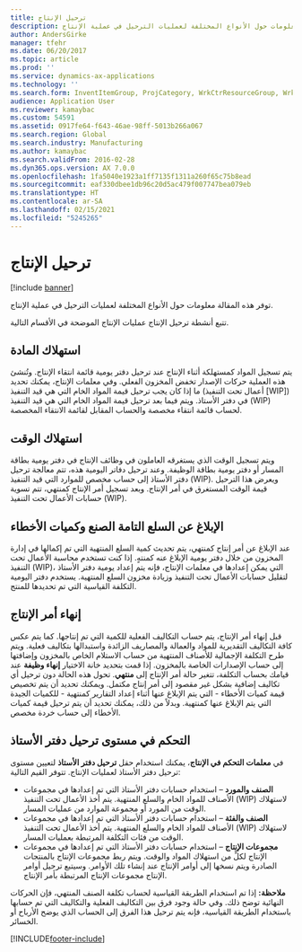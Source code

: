 ```yaml
---
title: ترحيل الإنتاج
description: توفر هذه المقالة معلومات حول الأنواع المختلفة لعمليات الترحيل في عملية الإنتاج.
author: AndersGirke
manager: tfehr
ms.date: 06/20/2017
ms.topic: article
ms.prod: ''
ms.service: dynamics-ax-applications
ms.technology: ''
ms.search.form: InventItemGroup, ProjCategory, WrkCtrResourceGroup, WrkCtrTable
audience: Application User
ms.reviewer: kamaybac
ms.custom: 54591
ms.assetid: 0917fe64-f643-46ae-98ff-5013b266a067
ms.search.region: Global
ms.search.industry: Manufacturing
ms.author: kamaybac
ms.search.validFrom: 2016-02-28
ms.dyn365.ops.version: AX 7.0.0
ms.openlocfilehash: 1fa5040e1923a1ff7135f1311a260f65c75b8ead
ms.sourcegitcommit: eaf330dbee1db96c20d5ac479f007747bea079eb
ms.translationtype: HT
ms.contentlocale: ar-SA
ms.lasthandoff: 02/15/2021
ms.locfileid: "5245265"
---
```

# <a name="production-posting"></a>ترحيل الإنتاج

[!include [banner](../includes/banner.md)]

توفر هذه المقالة معلومات حول الأنواع المختلفة لعمليات الترحيل في عملية الإنتاج.

تتبع أنشطة ترحيل الإنتاج عمليات الإنتاج الموضحة في الأقسام التالية.

## <a name="material-consumption"></a>استهلاك المادة
يتم تسجيل المواد كمستهلكة أثناء الإنتاج عند ترحيل دفتر يومية قائمة انتقاء الإنتاج. وتُنشئ هذه العملية حركات الإصدار تخفض المخزون الفعلي. وفي معلمات الإنتاج، يمكنك تحديد ما إذا كان يجب ترحيل قيمة المواد الخام التي هي قيد التنفيذ (أعمال تحت التنفيذ \[WIP\]) في دفتر الأستاذ. ويتم فيما بعد ترحيل قيمة المواد الخام التي هي قيد التنفيذ (WIP) لحساب قائمة انتقاء مخصصة والحساب المقابل لقائمة الانتقاء المخصصة.

## <a name="time-consumption"></a>استهلاك الوقت
ويتم تسجيل الوقت الذي يستغرقه العاملون في وظائف الإنتاج في دفتر يومية بطاقة المسار أو دفتر يومية بطاقة الوظيفة. وعند ترحيل دفاتر اليومية هذه، تتم معالجة ترحيل دفتر الأستاذ إلى حساب مخصص للموارد التي قيد التنفيذ (WIP). ويعرض هذا الترحيل قيمة الوقت المستغرق في أمر الإنتاج. وبعد تسجيل أمر الإنتاج كمنتهي، تتم تسوية حسابات الأعمال تحت التنفيذ (WIP).

## <a name="reporting-finished-goods-and-error-quantities"></a>الإبلاغ عن السلع التامة الصنع وكميات الأخطاء
عند الإبلاغ عن أمر إنتاج كمنتهي، يتم تحديث كمية السلع المنتهية التي تم إكمالها في إدارة المخزون من خلال دفتر يومية الإبلاغ عنه كمنتهٍ. إذا كنت تستخدم محاسبة الأعمال تحت التنفيذ (WIP)، التي يمكن إعدادها في معلمات الإنتاج، فإنه يتم إعداد يومية دفتر الأستاذ لتقليل حسابات الأعمال تحت التنفيذ وزيادة مخزون السلع المنتهية. يستخدم دفتر اليومية التكلفة القياسية التي تم تحديدها للمنتج.

## <a name="ending-the-production-order"></a>إنهاء أمر الإنتاج
قبل إنهاء أمر الإنتاج، يتم حساب التكاليف الفعلية للكمية التي تم إنتاجها. كما يتم عكس كافة التكاليف التقديرية للمواد والعمالة والمصاريف الزائدة واستبدالها بتكاليف فعلية. ويتم طرح التكلفة الإجمالية للأصناف المنتهية من حساب الاستلام الخاص بالمخزون وإضافتها إلى حساب الإصدارات الخاصة بالمخزون. إذا قمت بتحديد خانة الاختيار **إنهاء وظيفة** عند قيامك بحساب التكلفة، تتغير حالة أمر الإنتاج إلى **منتهي**. تحول هذه الحالة دون ترحيل أي تكاليف إضافية بشكل غير مقصود إلى أمر إنتاج مكتمل. ويمكنك تحديد أن يتم تخصيص قيمة كميات الأخطاء - التي يتم الإبلاغ عنها أثناء إعداد التقارير كمنتهية - للكميات الجيدة التي يتم الإبلاغ عنها كمنتهية.‬ وبدلاً من ذلك، يمكنك تحديد أن يتم ترحيل قيمة كميات الأخطاء إلى حساب خردة مخصص.

## <a name="controlling-the-level-of-ledger-posting"></a>التحكم في مستوى ترحيل دفتر الأستاذ
في **معلمات التحكم في الإنتاج**، يمكنك استخدام حقل **ترحيل دفتر الأستاذ** لتعيين مستوى ترحيل دفتر الأستاذ لعمليات الإنتاج. تتوفر القيم التالية:

-   **الصنف والمورد** – استخدام حسابات دفتر الأستاذ التي تم إعدادها في مجموعات الأصناف للمواد الخام والسلع المنتهية. يتم أخذ الأعمال تحت التنفيذ (WIP) لاستهلاك الوقت من المورد أو مجموعة الموارد من عمليات المسار.
-   **الصنف والفئة** – استخدام حسابات دفتر الأستاذ التي تم إعدادها في مجموعات الأصناف للمواد الخام والسلع المنتهية. يتم أخذ الأعمال تحت التنفيذ (WIP) لاستهلاك الوقت من فئات التكلفة المرتبطة بعمليات المسار.
-   **مجموعات الإنتاج** – استخدام حسابات دفتر الأستاذ التي تم إعدادها في مجموعات الإنتاج لكلٍّ من استهلاك المواد والوقت. ويتم ربط مجموعات الإنتاج بالمنتجات الصادرة ويتم نسخها إلى أوامر الإنتاج عند إنشاء تلك الأوامر. وسيتبع ترحيل أوامر الإنتاج مجموعات الإنتاج المرتبطة بأمر الإنتاج.

**ملاحظة:** إذا تم استخدام الطريقة القياسية لحساب تكلفة الصنف المنتهي، فإن الحركات النهائية توضح ذلك. وفي حالة وجود فرق بين التكاليف الفعلية والتكاليف التي تم حسابها باستخدام الطريقة القياسية، فإنه يتم ترحيل هذا الفرق إلى الحساب الذي يوضح الأرباح أو الخسائر.





[!INCLUDE[footer-include](../../includes/footer-banner.md)]